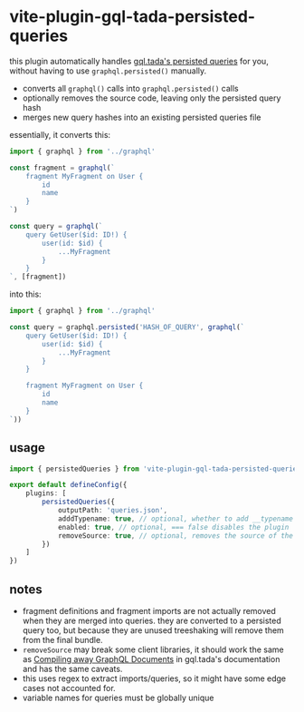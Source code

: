 # vite-plugin-gql-tada-persisted-queries

this plugin automatically handles [gql.tada's persisted queries](https://gql-tada.0no.co/guides/persisted-documents) for you, without having to use `graphql.persisted()` manually. 

- converts all `graphql()` calls into `graphql.persisted()` calls
- optionally removes the source code, leaving only the persisted query hash
- merges new query hashes into an existing persisted queries file

essentially, it converts this:
```ts
import { graphql } from '../graphql'

const fragment = graphql(`
    fragment MyFragment on User {
        id
        name
    }
`)

const query = graphql(`
    query GetUser($id: ID!) {
        user(id: $id) {
            ...MyFragment
        }
    }
`, [fragment])
```
into this:
```ts
import { graphql } from '../graphql'

const query = graphql.persisted('HASH_OF_QUERY', graphql(`
    query GetUser($id: ID!) {
        user(id: $id) {
            ...MyFragment
        }
    }

    fragment MyFragment on User {
        id
        name
    }
`))
```

## usage

```ts
import { persistedQueries } from 'vite-plugin-gql-tada-persisted-queries'

export default defineConfig({
    plugins: [
        persistedQueries({
            outputPath: 'queries.json',
            adddTypename: true, // optional, whether to add __typename to queries
            enabled: true, // optional, === false disables the plugin
            removeSource: true, // optional, removes the source of the query. may break some client libraries
        })
    ]
})
```

## notes

- fragment definitions and fragment imports are not actually removed when they are merged into queries. they are converted to a persisted query too, but because they are unused treeshaking will remove them from the final bundle.
- `removeSource` may break some client libraries, it should work the same as [Compiling away GraphQL Documents](https://gql-tada.0no.co/guides/persisted-documents#compiling-away-graphql-documents) in gql.tada's documentation and has the same caveats.
- this uses regex to extract imports/queries, so it might have some edge cases not accounted for.
- variable names for queries must be globally unique